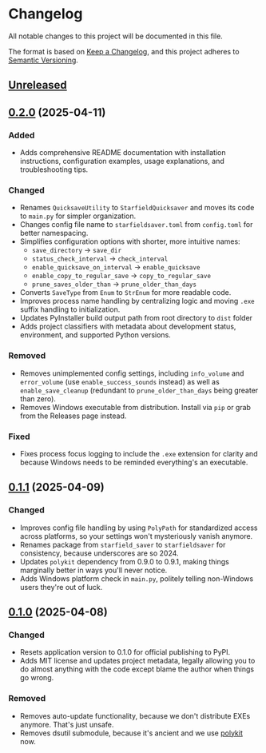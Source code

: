 # Changelog

All notable changes to this project will be documented in this file.

The format is based on [Keep a Changelog], and this project adheres to [Semantic Versioning].

## [Unreleased]

## [0.2.0] (2025-04-11)

### Added

- Adds comprehensive README documentation with installation instructions, configuration examples, usage explanations, and troubleshooting tips.

### Changed

- Renames `QuicksaveUtility` to `StarfieldQuicksaver` and moves its code to `main.py` for simpler organization.
- Changes config file name to `starfieldsaver.toml` from `config.toml` for better namespacing.
- Simplifies configuration options with shorter, more intuitive names:
  - `save_directory` → `save_dir`
  - `status_check_interval` → `check_interval`
  - `enable_quicksave_on_interval` → `enable_quicksave`
  - `enable_copy_to_regular_save` → `copy_to_regular_save`
  - `prune_saves_older_than` → `prune_older_than_days`
- Converts `SaveType` from `Enum` to `StrEnum` for more readable code.
- Improves process name handling by centralizing logic and moving `.exe` suffix handling to initialization.
- Updates PyInstaller build output path from root directory to `dist` folder
- Adds project classifiers with metadata about development status, environment, and supported Python versions.

### Removed

- Removes unimplemented config settings, including `info_volume` and `error_volume` (use `enable_success_sounds` instead) as well as `enable_save_cleanup` (redundant to `prune_older_than_days` being greater than zero).
- Removes Windows executable from distribution. Install via `pip` or grab from the Releases page instead.

### Fixed

- Fixes process focus logging to include the `.exe` extension for clarity and because Windows needs to be reminded everything's an executable.

## [0.1.1] (2025-04-09)

### Changed

- Improves config file handling by using `PolyPath` for standardized access across platforms, so your settings won't mysteriously vanish anymore.
- Renames package from `starfield_saver` to `starfieldsaver` for consistency, because underscores are so 2024.
- Updates `polykit` dependency from 0.9.0 to 0.9.1, making things marginally better in ways you'll never notice.
- Adds Windows platform check in `main.py`, politely telling non-Windows users they're out of luck.

## [0.1.0] (2025-04-08)

### Changed

- Resets application version to 0.1.0 for official publishing to PyPI.
- Adds MIT license and updates project metadata, legally allowing you to do almost anything with the code except blame the author when things go wrong.

### Removed

- Removes auto-update functionality, because we don't distribute EXEs anymore. That's just unsafe.
- Removes dsutil submodule, because it's ancient and we use [polykit](https://github.com/dannystewart/polykit) now.

<!-- Links -->
[Keep a Changelog]: https://keepachangelog.com/en/1.1.0/
[Semantic Versioning]: https://semver.org/spec/v2.0.0.html

<!-- Versions -->
[unreleased]: https://github.com/dannystewart/starfieldsaver/compare/v0.2.0...HEAD
[0.2.0]: https://github.com/dannystewart/starfieldsaver/compare/v0.1.1...v0.2.0
[0.1.1]: https://github.com/dannystewart/starfieldsaver/compare/v0.1.0...v0.1.1
[0.1.0]: https://github.com/dannystewart/starfieldsaver/releases/tag/v0.1.0
